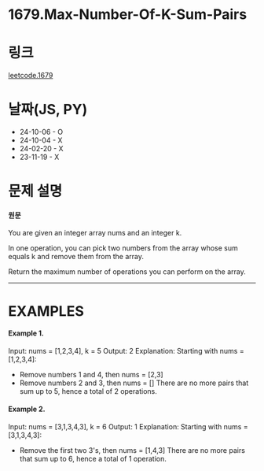 # 1679.Max-Number-Of-K-Sum-Pairs

# 링크

[leetcode.1679](https://leetcode.com/problems/max-number-of-k-sum-pairs/description/?envType=study-plan-v2&envId=leetcode-75)

# 날짜(JS, PY)

- 24-10-06 - O
- 24-10-04 - X
- 24-02-20 - X
- 23-11-19 - X

# 문제 설명

#### 원문

You are given an integer array nums and an integer k.

In one operation, you can pick two numbers from the array whose sum equals k and remove them from the array.

Return the maximum number of operations you can perform on the array.

---

# EXAMPLES

#### Example 1.

Input: nums = [1,2,3,4], k = 5
Output: 2
Explanation: Starting with nums = [1,2,3,4]:

- Remove numbers 1 and 4, then nums = [2,3]
- Remove numbers 2 and 3, then nums = []
  There are no more pairs that sum up to 5, hence a total of 2 operations.

#### Example 2.

Input: nums = [3,1,3,4,3], k = 6
Output: 1
Explanation: Starting with nums = [3,1,3,4,3]:

- Remove the first two 3's, then nums = [1,4,3]
  There are no more pairs that sum up to 6, hence a total of 1 operation.

